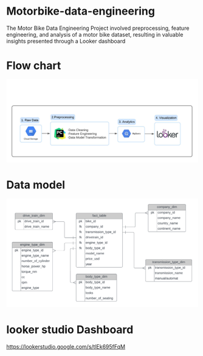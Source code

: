 # Motorbike-data-engineering
The Motor Bike Data Engineering Project involved preprocessing, feature engineering, and analysis of a motor bike dataset, resulting in valuable insights presented through a Looker dashboard
# Flow chart 
![Steps](Blank_board.jpeg)
# Data model
![Model](model.png)
# looker studio Dashboard
https://lookerstudio.google.com/s/tlEk695fFqM
